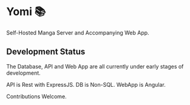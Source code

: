 # Yomi 📚
Self-Hosted Manga Server and Accompanying Web App.

## Development Status
The Database, API and Web App are all currently under early stages of development.

API is Rest with ExpressJS.
DB is Non-SQL.
WebApp is Angular.

Contributions Welcome.

